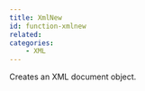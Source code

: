 ```yaml
---
title: XmlNew
id: function-xmlnew
related:
categories:
    - XML
---
```


Creates an XML document object.